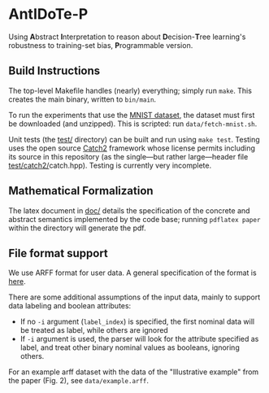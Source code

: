# AntIDoTe-P

Using **A**bstract **I**nterpretation to reason about
**D**ecision-**T**ree learning's robustness to
training-set bias, **P**rogrammable version.

## Build Instructions

The top-level Makefile handles (nearly) everything; simply run `make`.
This creates the main binary, written to `bin/main`.

To run the experiments that use the [MNIST dataset](http://yann.lecun.com/exdb/mnist/),
the dataset must first be downloaded (and unzipped).
This is scripted: run `data/fetch-mnist.sh`.

Unit tests (the [test/](test/) directory) can be built and run using `make test`.
Testing uses the open source [Catch2](https://github.com/catchorg/Catch2) framework
whose license permits including its source in this repository
(as the single&mdash;but rather large&mdash;header file [test/catch2/](test/catch2/)catch.hpp).
Testing is currently very incomplete.

## Mathematical Formalization

The latex document in [doc/](doc/) details the specification of the
concrete and abstract semantics implemented by the code base;
running `pdflatex paper` within the directory will generate the pdf.

## File format support 

We use ARFF format for user data. A general specification of the format is [here](https://www.cs.waikato.ac.nz/ml/weka/arff.html). 

There are some additional assumptions of the input data, mainly to support data labeling and boolean attributes: 
* If no `-i` argument (`label_index`) is specified, the first nominal data will be treated as label, while others are ignored 
* If `-i` argument is used, the parser will look for the attribute specified as label, and treat other binary nominal values as booleans, ignoring others. 

For an example arff dataset with the data of the "Illustrative example" from the paper (Fig. 2), see `data/example.arff`. 
